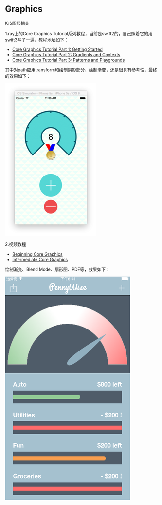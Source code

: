 # Graphics

iOS图形相关

1.ray上的Core Graphics Tutorial系列教程，当前是swift2的，自己照着它的用swift3写了一遍，教程地址如下：

+ [Core Graphics Tutorial Part 1: Getting Started](https://www.raywenderlich.com/90690/modern-core-graphics-with-swift-part-1)
+ [Core Graphics Tutorial Part 2: Gradients and Contexts](https://www.raywenderlich.com/90693/modern-core-graphics-with-swift-part-2)
+ [Core Graphics Tutorial Part 3: Patterns and Playgrounds](https://www.raywenderlich.com/90695/modern-core-graphics-with-swift-part-3)

其中对path应用transform和绘制阴影部分，绘制渐变，还是很具有参考性，最终的效果如下：

![效果图](https://github.com/winfredzen/RayUsefulDemoCollection/blob/master/Graphics/images/01.png)

2.视频教程

+ [Beginning Core Graphics](https://videos.raywenderlich.com/courses/26-beginning-core-graphics/lessons/1)
+ [Intermediate Core Graphics](https://videos.raywenderlich.com/courses/27-intermediate-core-graphics/lessons/1)

绘制渐变、Blend Mode、扇形图、PDF等，效果如下：

![效果图](https://github.com/winfredzen/RayUsefulDemoCollection/blob/master/Graphics/images/02.png)
